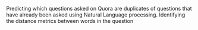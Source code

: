 Predicting which questions asked on Quora are duplicates of questions that have already been asked using Natural Language processing. Identifying the distance metrics between words in the question

